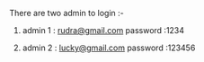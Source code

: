 There are two admin to login :-

1) admin 1 : rudra@gmail.com 
  password :1234

1) admin 2 : lucky@gmail.com 
  password :123456

  
